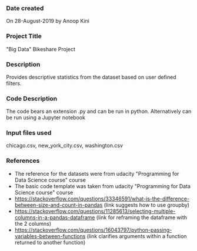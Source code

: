 ### Date created
On 28-August-2019 by Anoop Kini

### Project Title
"Big Data" Bikeshare Project

### Description
Provides descriptive statistics from the dataset based on user defined filters. 

### Code Description
The code bears an extension .py and can be run in python.
Alternatively can be run using a Jupyter notebook

### Input files used
chicago.csv, new_york_city.csv, washington.csv

### References
* The reference for the datasets were from udacity "Programming for Data Science course" course
* The basic code template was taken from udacity "Programming for Data Science course" course
* https://stackoverflow.com/questions/33346591/what-is-the-difference-between-size-and-count-in-pandas
  (link suggests how to use groupby)
* https://stackoverflow.com/questions/11285613/selecting-multiple-columns-in-a-pandas-dataframe
  (link for reframing the dataframe with the 2 columns)
* https://stackoverflow.com/questions/16043797/python-passing-variables-between-functions
  (link clarifies arguments within a function returned to another function)
